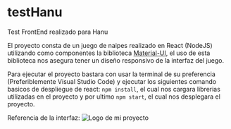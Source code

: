 # testHanu
Test FrontEnd realizado para Hanu

El proyecto consta de un juego de naipes realizado en React (NodeJS) utilizando como componentes la biblioteca [Material-UI](https://mui.com/material-ui/), el uso de esta biblioteca nos asegura tener un diseño responsivo de la interfaz del juego.

Para ejecutar el proyecto bastara con usar la terminal de su preferencia (Preferiblemente Visual Studio Code) y ejecutar los siguientes comando basicos de despliegue de react: ```npm install```, el cual nos cargara librerias utilizadas en el proyecto y por ultimo ```npm start```, el cual nos desplegara el proyecto. 

Referencia de la interfaz:
![Logo de mi proyecto](https://github.com/tu_usuario/tu_repositorio/raw/main/imagen.png)
